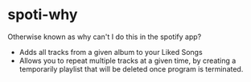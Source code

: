 # spoti-why
Otherwise known as why can't I do this in the spotify app?

* Adds all tracks from a given album to your Liked Songs
* Allows you to repeat multiple tracks at a given time, by creating a temporarily playlist that will be deleted once program is terminated.
